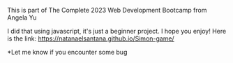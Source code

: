 This is part of The Complete 2023 Web Development Bootcamp from Angela Yu 

I did that using javascript, it's just a beginner project.
I hope you enjoy!
Here is the link:  https://natanaelsantana.github.io/Simon-game/

*Let me know if you encounter some bug
